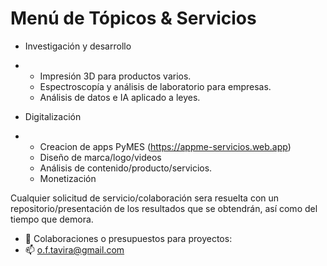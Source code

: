 # Menú de Tópicos & Servicios 

- Investigación y desarrollo
- * Impresión 3D para productos varios.
  * Espectroscopía y análisis de laboratorio para empresas.
  * Análisis de datos e IA aplicado a leyes.


- Digitalización
- * Creacion de apps PyMES (https://appme-servicios.web.app)
  * Diseño de marca/logo/videos
  * Análisis de contenido/producto/servicios.
  * Monetización

Cualquier solicitud de servicio/colaboración sera resuelta con un repositorio/presentación de los resultados que se obtendrán, así como del tiempo que demora.

- 👋 Colaboraciones o presupuestos para proyectos:
- 📫 o.f.tavira@gmail.com

  

<!---
See you soon space cowboy
--->
